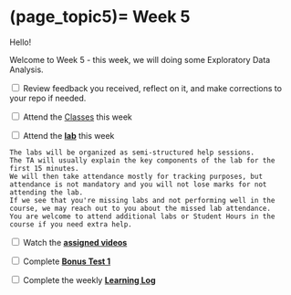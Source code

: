 (page_topic5)=
Week 5
=======================

Hello!

Welcome to Week 5 - this week, we will doing some Exploratory Data Analysis.

<label><input type="checkbox" id="week05_task1" class="box"> Review feedback you received, reflect on it, and make corrections to your repo if needed. </input></label>

<label><input type="checkbox" id="week05_task2" class="box"> Attend the [Classes](classes.md) this week </input></label>

<label><input type="checkbox" id="week05_task3" class="box"> Attend the **[lab](./lab/README.md)** this week</input></label>

```{tip}
The labs will be organized as semi-structured help sessions.
The TA will usually explain the key components of the lab for the first 15 minutes.
We will then take attendance mostly for tracking purposes, but attendance is not mandatory and you will not lose marks for not attending the lab.
If we see that you're missing labs and not performing well in the course, we may reach out to you about the missed lab attendance.
You are welcome to attend additional labs or Student Hours in the course if you need extra help.
```
<label><input type="checkbox" id="week05_task4" class="box"> Watch the **[assigned videos](./videos.md)**</input></label>

<label><input type="checkbox" id="week05_task5" class="box"> Complete **[Bonus Test 1](./test.md)**</input></label>

<label><input type="checkbox" id="week05_task6" class="box"> Complete the weekly **[Learning Log](./log.md)**</input></label>